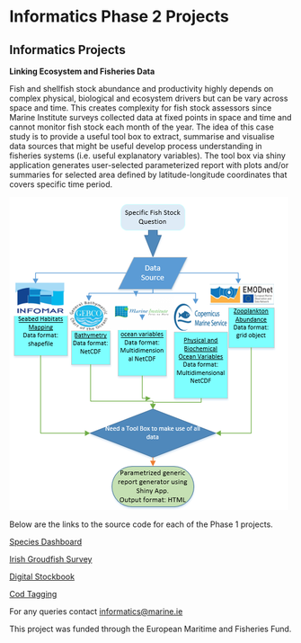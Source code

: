 <h1>Informatics Phase 2 Projects</h1>
<p><b><h2>Informatics Projects</h2></b></p>
<p><b>Linking Ecosystem and Fisheries Data</b></p>

Fish and shellfish stock abundance and productivity highly depends on complex physical, biological and ecosystem drivers but can be vary across space and time. This creates complexity for fish stock assessors since Marine Institute surveys collected data at fixed points in space and time and cannot monitor fish stock each month of the year.  The idea of this case study is to provide a useful tool box to extract, summarise and visualise data sources that might be useful develop process understanding in fisheries systems (i.e. useful explanatory variables).  The tool box via shiny application generates user-selected parameterized report with plots and/or summaries for selected area defined by latitude-longitude coordinates that covers specific time period.


![diag_new.png](www/diag_new.png)


<p>Below are the links to the source code for each of the Phase 1 projects.</p>
   <p><a href="https://github.com/IrishMarineInstitute/species-dashboard">Species Dashboard</a></p>
  <p><a href="https://github.com/IrishMarineInstitute/igfs-data-explorer">Irish Groudfish Survey</a></p>
  <p><a href="https://github.com/IrishMarineInstitute/digital-stockbook">Digital Stockbook</a></p>
  <p><a href="https://github.com/IrishMarineInstitute/cod-tagging">Cod Tagging</a></p>
  

For any queries contact <informatics@marine.ie>
 <p>This project was funded through the European Maritime and Fisheries Fund.</p> 